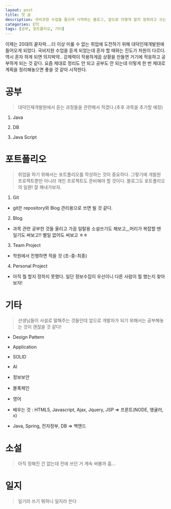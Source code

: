 ```yaml
---
layout: post
title: 첫 글
description: 국비과정 수업을 들으며 시작하는 블로그, 앞으로 어떻게 할지 정하려고 쓰는 글
categories: ETC
tags: [공부, 포트폴리오, 기타]
---
```


이제는 20대의 끝자락....더 이상 미룰 수 없는 취업에 도전하기 위해 대덕인재개발원에 들어오게 되었다. 국비지원 수업을 듣게 되었는데 혼자 할 때와는 진도가 차원이 다르다. 역시 혼자 하게 되면 의지박약.. 강제력이 작용하게끔 상황을 만들면 거기에 적응하고 공부하게 되는 것 같다. 요즘 제대로 정리도 안 되고 공부도 안 되는데 이렇게 한 번 제대로 계획을 정리해놓으면 좋을 것 같아 시작한다.

# 공부
> 대덕인재개발원에서 듣는 과정들을 관련해서 적겠다.(추후 과목을 추가할 예정)

1. Java

2. DB

3. Java Script

# 포트폴리오
> 취업을 하기 위해서는 포트폴리오를 작성하는 것이 중요하다. 그렇기에 개발원 프로젝트뿐만 아니라 개인 프로젝트도 준비해야 할 것이다. 블로그도 포트폴리오의 일환! 잘 해내가보자.

1. Git
- git은 repository와 Blog 관리용으로 쓰면 될 것 같다.
 
2. Blog
- 과목 관련 공부한 것들 올리고 가끔 일탈용 소설쓰기도 해보고,,,머리가 복잡할 땐 일기도 써보고!! 별일 없어도 써보고 ㅎㅎ

3. Team Project
- 학원에서 진행하면 적을 것 (초-중-최종)

4. Personal Project 
- 아직 뭘 할지 정하지 못했다. 일단 정보수집이 우선이니 다른 사람이 뭘 했는지 찾아보자!



# 기타
> 선생님들이 사설로 말해주는 것들인데 앞으로 개발자가 되기 위해서는 공부해놓는 것이 괜찮을 것 같다!

* Design Pattern
* Application
* SOLID
* AI
* 정보보안
* 블록체인
* 영어
   
* 배우는 것 : HTML5, Javascript, Ajax, Jquery, JSP => 프론트(NODE, 앵귤러, x)
* Java, Spring, 전자정부, DB => 백엔드

# 소설
> 아직 정해진 건 없는데 전에 쓰던 거 계속 써볼까 흠...

# 일지
> 일기라 쓰기 뭐하니 일지라 쓴다 
